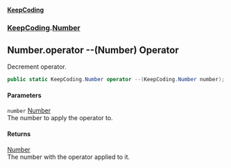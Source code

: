 #### [KeepCoding](index.md 'index')
### [KeepCoding](KeepCoding.md 'KeepCoding').[Number](Number.md 'KeepCoding.Number')
## Number.operator --(Number) Operator
Decrement operator.  
```csharp
public static KeepCoding.Number operator --(KeepCoding.Number number);
```
#### Parameters
<a name='KeepCoding.Number.op_Decrement(KeepCoding.Number).number'></a>
`number` [Number](Number.md 'KeepCoding.Number')  
The number to apply the operator to.
  
#### Returns
[Number](Number.md 'KeepCoding.Number')  
The number with the operator applied to it.
